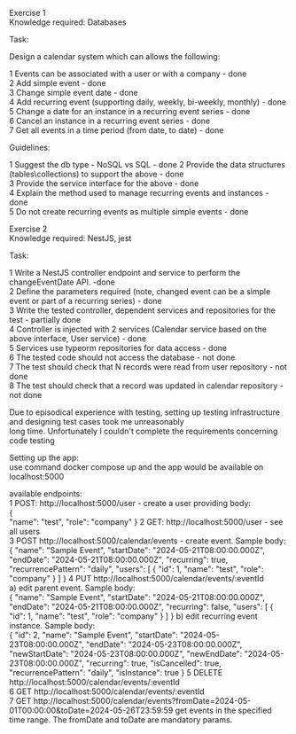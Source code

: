 Exercise 1  
Knowledge required: Databases  
  
Task:  
  
Design a calendar system which can allows the following:  
  
1 Events can be associated with a user or with a company - done  
2 Add simple event - done  
3 Change simple event date - done  
4 Add recurring event (supporting daily, weekly, bi-weekly, monthly) - done  
5 Change a date for an instance in a recurring event series - done  
6 Cancel an instance in a recurring event series - done  
7 Get all events in a time period (from date, to date) - done  

Guidelines:  
  
1 Suggest the db type - NoSQL vs SQL - done 
2 Provide the data structures (tables\collections) to support the above - done  
3 Provide the service interface for the above - done  
4 Explain the method used to manage recurring events and instances - done  
5 Do not create recurring events as multiple simple events - done  
  
Exercise 2  
Knowledge required: NestJS, jest   
  
Task:  
  
1 Write a NestJS controller endpoint and service to perform the changeEventDate API. -done  
2 Define the parameters required (note, changed event can be a simple event or part of a recurring series) - done  
3 Write the tested controller, dependent services and repositories for the test - partially done  
4 Controller is injected with 2 services (Calendar service based on the above interface, User service) - done  
5 Services use typeorm repositories for data access - done  
6 The tested code should not access the database - not done  
7 The test should check that N records were read from user repository  - not done  
8 The test should check that a record was updated in calendar repository - not done  
  
Due to episodical experience with testing, setting up testing infrastructure and designing test cases took me unreasonably  
long time. Unfortunately I couldn't complete the requirements concerning code testing  

Setting up the app:  
use command docker compose up and the app would be available on localhost:5000  
  
available endpoints:  
1 POST: http://localhost:5000/user - create a user providing body:  
{	
		"name": "test",
		"role": "company"
}
2 GET: http://localhost:5000/user - see all users  
3 POST http://localhost:5000/calendar/events - create event. Sample body:  
{
		"name": "Sample Event",
		"startDate": "2024-05-21T08:00:00.000Z",
		"endDate": "2024-05-21T08:00:00.000Z",
		"recurring": true,
		"recurrencePattern": "daily",
	"users": [
		{
			"id": 1,
			"name": "test",
			"role": "company"
		}
	]
}
4 PUT http://localhost:5000/calendar/events/:eventId  
a) edit parent event. Sample body:  
{
		"name": "Sample Event",
		"startDate": "2024-05-21T08:00:00.000Z",
		"endDate": "2024-05-21T08:00:00.000Z",
		"recurring": false,
	"users": [
		{
			"id": 1,
			"name": "test",
			"role": "company"
		}
	]
}
b) edit recurring event instance. Sample body:  
{
		"id": 2,
		"name": "Sample Event",
		"startDate": "2024-05-23T08:00:00.000Z",
		"endDate": "2024-05-23T08:00:00.000Z",
		"newStartDate": "2024-05-23T08:00:00.000Z",
		"newEndDate": "2024-05-23T08:00:00.000Z",
		"recurring": true,
		"isCancelled": true,
		"recurrencePattern": "daily",
		"isInstance": true
}
5 DELETE http://localhost:5000/calendar/events/:eventId  
6 GET http://localhost:5000/calendar/events/:eventId   
7 GET http://localhost:5000/calendar/events?fromDate=2024-05-01T00:00:00&toDate=2024-05-26T23:59:59 
get events in the specified time range. The fromDate and toDate are mandatory params.  
